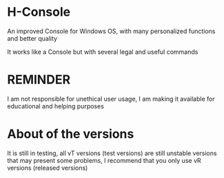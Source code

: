 # H-Console

An improved Console for Windows OS, with many personalized functions and better quality

It works like a Console but with several legal and useful commands

# REMINDER

I am not responsible for unethical user usage, I am making it available for educational and helping purposes

# About of the versions

It is still in testing, all vT versions (test versions) are still unstable versions that may present some problems,
I recommend that you only use vR versions (released versions)
